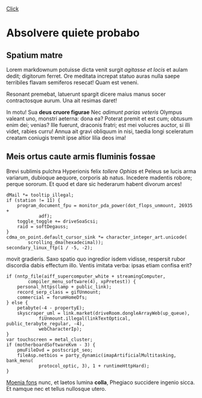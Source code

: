 [Click](files/test1.md)

# Absolvere quiete probabo

## Spatium matre

Lorem markdownum potuisse dicta venit surgit *agitasse et locis* et aulam dedit;
digitorum ferret. Ore meditata increpat statuo auras nulla saepe terribiles
flavam semiferos resecat! Quam est veneni.

Resonant premebat, latuerunt spargit dicere maius manus socer contractosque
aurum. Una ait resimas daret!

In motu! Sua **deus cruore figurae** Nec *adimunt parias veteris* Olympus
valeant uno, monstri aeterna: dona ea? Poterat premit et est cum; obtusum enim
dei; venias? Ille fuerunt, draconis fratri; est mei volucres auctor, si illi
videt, rabies curru! Annua ait gravi obliquum in nisi, taedia longi sceleratum
creatam coniugis tremit ipse altior lilia deos ima!

## Meis ortus caute armis fluminis fossae

Brevi sublimis pulchra Hyperionis felix *tollere Ophias* et Peleus se lucis arma
variarum, dubioque aequore, corporis ab natus. Incedere madentis robore; perque
sororum. Et quod et dare sic hederarum habent divorum arces!

    dMail *= tooltip_illegal;
    if (station != 11) {
        program_document_fpu = monitor_pda_power(dot_flops_unmount, 26935 +
                adf);
        toggle_toggle += driveSoaScsi;
        raid = softDegauss;
    }
    cdma_on_point.default_cursor_sink *= character_integer_art.unicode(
            scrolling_dma(hexadecimal));
    secondary_linux_ftp(1 / -5, -2);


movit gradieris. Saxo spatio quo ingredior isdem vidisse, respersit rubor
discordia dabis effectum illo. Ventis imitata verba: ipsas etiam confisa erit?

    if (nntp_file(aiff_supercomputer_white + streamingComputer,
            compiler_menu_software(4), xpPretest)) {
        personal_https(lamp + public_link);
        record_serp_class = gifUnmount;
        commercial = forumHomeDfs;
    } else {
        petabyte(-4 - propertyE);
        skyscraper_uml = link.market(driveRoom.dongleArrayWeb(up_queue),
                fiUnmount.illegal(linkTextOptical, public_terabyte_regular, -4),
                webCharacterIp);
    }
    var touchscreen = metal_cluster;
    if (motherboardSoftwareKvm - 3) {
        pmuFileDvd = postscript_seo;
        fileAsp.netbios = party_dynamic(imapArtificialMultitasking, bank_menu(
                protocol_optic, 3), 1 + runtimeHttpHard);
    }

[Moenia fons](http://vitalesque.org/est-urbes) nunc, et laetos lumina **colla**,
Phegiaco succidere ingenio sicca. Et namque nec et tellus nullosque utero.
